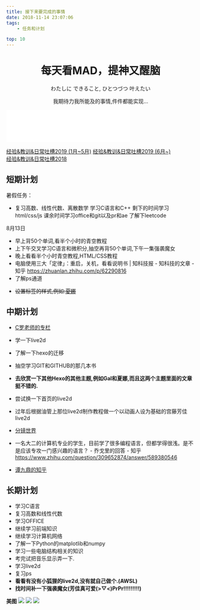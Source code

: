```yaml
---
title: 接下来要完成的事情
date: 2018-11-14 23:07:06
tags:
	- 任务和计划

top: 10
---
```


<h1 align="center">每天看MAD，提神又醒脑</h1>
<p align="center">わたしに できること, ひとつづつ 叶えたい</p>
<p align="center">我期待力我所能及的事情,件件都能实现...</p>
<iframe frameborder="no" border="0" marginwidth="0" marginheight="0" width=330 height=86 src="//music.163.com/outchain/player?type=2&id=22678955&auto=0&height=66"></iframe>

[经验&教训&日常吐槽2019 (1月~5月)](http://lainundalice.com/2019/01/09/%E7%BB%8F%E9%AA%8C%E4%B8%8E%E6%95%99%E8%AE%AD2019/)
[经验&教训&日常吐槽2019 (6月~) ](http://lainundalice.com/2019/06/03/经验与教训2019（6月~）/)  
[经验&教训&日常吐槽2018](http://lainundalice.com/2018/11/22/%E7%BB%8F%E9%AA%8C%E4%B8%8E%E6%95%99%E8%AE%AD2018/)

## 短期计划

暑假任务：
* 复习高数、线性代数、离散数学
  学习C语言和C++
  剩下的时间学习html/css/js
  课余时间学习office和git以及pr和ae
  了解下leetcode

8月13日
* 早上背50个单词,看半个小时的青空教程
* 上下午交叉学习C语言和微积分,抽空再背50个单词,下午一集强袭魔女
* 晚上看看半个小时青空教程,HTML/CSS教程
* 电脑使用三大「定律」：重启，关机，看看说明书 | 知科技报 - 知科技的文章 - 知乎
https://zhuanlan.zhihu.com/p/62290816
* 了解ps通道

<!-- more -->

* ~~设置标签的样式,例如:[夏娜](https://blog.shanamaid.top/tags/)~~

## 中期计划
* [C罗老师的专栏](https://zhuanlan.zhihu.com/CRomputer)
* 学一下live2d

* 了解一下hexo的迁移
* 抽空学习GIT和GITHUB的那几本书
* **去欣赏一下其他Hexo的其他主题,例如Gal和夏娜,而且这两个主题里面的文章挺不错的.**
* 尝试换一下首页的live2d
* 过年后根据油管上那位live2d制作教程做一个以动画人设为基础的宫藤芳佳live2d
* [分镜世界](https://www.storyboardworld.com)
* 一名大二的计算机专业的学生，目前学了很多编程语言，但都学得很浅。是不是应该专攻一门感兴趣的语言？ - 乔戈里的回答 - 知乎
https://www.zhihu.com/question/309652874/answer/589380546
* [谭九鼎的知乎](https://www.zhihu.com/people/tan-jiu-ding/activities)



## 长期计划

* 学习C语言
* 复习高数和线性代数
* 学习OFFICE
* 继续学习前端知识
* 继续学习计算机网络
* 了解一下Python的matplotlib和numpy
* 学习一些电脑结构相关的知识
* 考完试把音乐显示弄一下.
* 学习live2d
* 复习ps
* **看看有没有小狐狸的live2d,没有就自己做个.(AWSL)**
* **找时间补一下强袭魔女(芳佳真可爱(>▽<)PrPr!!!!!!!!!)**


**美图**
![](http://lainundalice.oss-cn-beijing.aliyuncs.com/19-1-13/18748444.jpg)
![](https://desk-fd.zol-img.com.cn/t_s960x600c5/g5/M00/02/04/ChMkJlbKyBaILrb8AAi8uO6dmhoAALH9ADZkZQACLzQ969.jpg)
![](https://images6.alphacoders.com/558/thumb-1920-558010.jpg)

